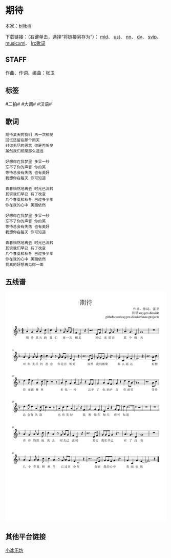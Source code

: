 # 期待
本家：[bilibili](https://www.bilibili.com/video/av457733605)

下载链接：（右键单击，选择“将链接另存为”）：
[mid](https://gitee.com/oxygendioxide/utau-projects/raw/master/%E6%9C%9F%E5%BE%85/%E6%9C%9F%E5%BE%85.mid)、
[ust](https://gitee.com/oxygendioxide/utau-projects/raw/master/%E6%9C%9F%E5%BE%85/%E6%9C%9F%E5%BE%85.ust)、
[nn](https://gitee.com/oxygendioxide/utau-projects/raw/master/%E6%9C%9F%E5%BE%85/%E6%9C%9F%E5%BE%85.nn)、
[dv](https://gitee.com/oxygendioxide/utau-projects/raw/master/%E6%9C%9F%E5%BE%85/%E6%9C%9F%E5%BE%85.dv)、
[svip](https://gitee.com/oxygendioxide/utau-projects/raw/master/%E6%9C%9F%E5%BE%85/%E6%9C%9F%E5%BE%85.svip)、
[musicxml](https://gitee.com/oxygendioxide/utau-projects/raw/master/%E6%9C%9F%E5%BE%85/%E6%9C%9F%E5%BE%85.musicxml)、
[lrc歌词](https://gitee.com/oxygendioxide/utau-projects/raw/master/%E6%9C%9F%E5%BE%85/%E6%9C%9F%E5%BE%85.lrc)
## STAFF
作曲、作词、编曲：张卫

## 标签
#二拍# #大调# #汉语#

## 歌词
```
期待某天的我们 再一次相见
回忆还留在那个雨天
对你无尽的思念 你是否听见
虽然我们相聚那么遥远

好想你在我梦里 多呆一秒
忘不了你的声音 你的笑
等待总会有失落 也有美好
我想你在每天 你可知道

青春悄然地离去 时光已流转
其实我们早已 有了改变
几个春夏和秋冬 已过多少年
你在我的心中 美丽依然

好想你在我梦里 多呆一秒
忘不了你的声音 你的笑
等待总会有失落 也有美好
我想你在每天 你可知道

青春悄然地离去 时光已流转
其实我们早已 有了改变
几个春夏和秋冬 已过多少年
你在我的心中 美丽依然
我真的好想再见你一面
```
## 五线谱
![](期待.png)

## 其他平台链接
[小冰乐坊](http://xstudio.pub/svip.html?id=125)